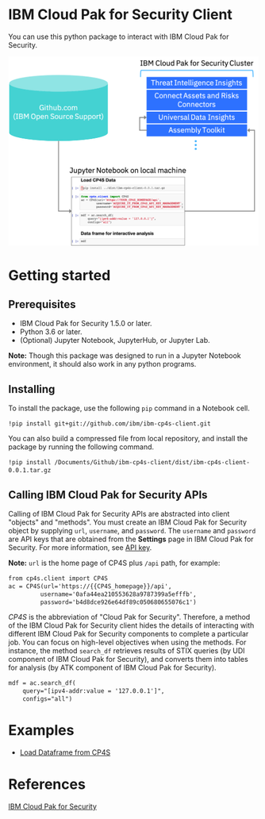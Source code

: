 # IBM Cloud Pak for Security Client

You can use this python package to interact with IBM Cloud Pak for Security.

![How does it work?](https://github.com/IBM/ibm-cp4s-client/blob/master/ibm-cp4s-client.png?raw=true)

# Getting started

## Prerequisites

* IBM Cloud Pak for Security 1.5.0 or later.
* Python 3.6 or later.
* (Optional) Jupyter Notebook, JupyterHub, or Jupyter Lab.

**Note:** Though this package was designed to run in a Jupyter Notebook environment, it should also work in any python programs.

## Installing

To install the package, use the following `pip` command in a Notebook cell.
```
!pip install git+git://github.com/ibm/ibm-cp4s-client.git
```

You can also build a compressed file from local repository, and install the package by running the following command.
```
!pip install /Documents/Github/ibm-cp4s-client/dist/ibm-cp4s-client-0.0.1.tar.gz
```

## Calling IBM Cloud Pak for Security APIs

Calling of IBM Cloud Pak for Security APIs are abstracted into client "objects" and "methods".
You must create an IBM Cloud Pak for Security object by supplying `url`, `username`, and `password`. The `username` and `password` are API keys that are obtained from the **Settings** page in IBM Cloud Pak for Security. For more information, see [API key](https://www.ibm.com/support/knowledgecenter/en/SSTDPP_latest/platform/docs/scp-core/apikey.html).

**Note:** `url` is the home page of CP4S plus `/api` path, for example:
```
from cp4s.client import CP4S
ac = CP4S(url='https://{{CP4S_homepage}}/api',
         username='0afa44ea210553628a9787399a5efffb',
         password='b4d8dce926e64df89c050680655076c1')
```

*CP4S* is the abbreviation of "Cloud Pak for Security". Therefore, a method of the IBM Cloud Pak for Security client hides the details of interacting with different IBM Cloud Pak for Security components to complete a particular job. You can focus on high-level objectives when using the methods. For instance, the method `search_df` retrieves results of STIX queries (by UDI component of IBM Cloud Pak for Security), and converts them into tables for analysis (by ATK component of IBM Cloud Pak for Security).
```
mdf = ac.search_df(
    query="[ipv4-addr:value = '127.0.0.1']",
    configs="all")
```

# Examples

* [Load Dataframe from CP4S](https://github.com/IBM/ibm-cp4s-client/blob/master/examples/cp4s-client.ipynb)

# References

[IBM Cloud Pak for Security](https://www.ibm.com/products/cloud-pak-for-security)
